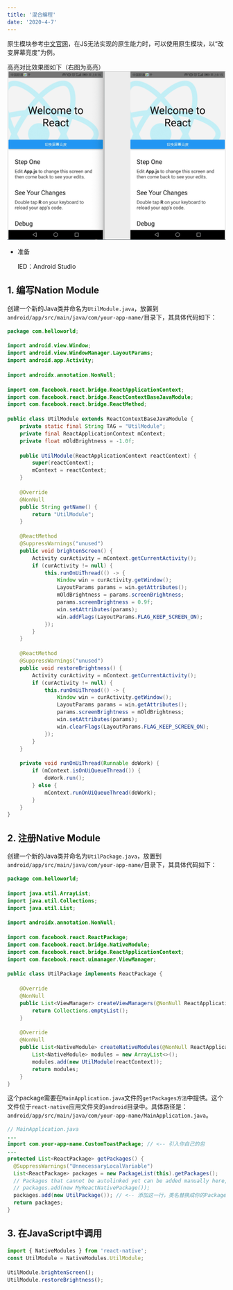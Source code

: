 ```yaml
---
title: '混合编程'
date: '2020-4-7'
---
```


原生模块参考[中文官网](https://reactnative.cn/docs/native-modules-android)，在JS无法实现的原生能力时，可以使用原生模块，以“改变屏幕亮度”为例。

高亮对比效果图如下（右图为高亮）
![高亮对比](../../../.imgs/react_native_brightenScreen_constract.png)

- 准备

  IED：Android Studio

## 1. 编写Nation Module

创建一个新的Java类并命名为`UtilModule.java`，放置到`android/app/src/main/java/com/your-app-name/`目录下，其具体代码如下：

```java
package com.helloworld;

import android.view.Window;
import android.view.WindowManager.LayoutParams;
import android.app.Activity;

import androidx.annotation.NonNull;

import com.facebook.react.bridge.ReactApplicationContext;
import com.facebook.react.bridge.ReactContextBaseJavaModule;
import com.facebook.react.bridge.ReactMethod;

public class UtilModule extends ReactContextBaseJavaModule {
    private static final String TAG = "UtilModule";
    private final ReactApplicationContext mContext;
    private float mOldBrightness = -1.0f;

    public UtilModule(ReactApplicationContext reactContext) {
        super(reactContext);
        mContext = reactContext;
    }

    @Override
    @NonNull
    public String getName() {
        return "UtilModule";
    }

    @ReactMethod
    @SuppressWarnings("unused")
    public void brightenScreen() {
        Activity curActivity = mContext.getCurrentActivity();
        if (curActivity != null) {
            this.runOnUiThread(() -> {
                Window win = curActivity.getWindow();
                LayoutParams params = win.getAttributes();
                mOldBrightness = params.screenBrightness;
                params.screenBrightness = 0.9f;
                win.setAttributes(params);
                win.addFlags(LayoutParams.FLAG_KEEP_SCREEN_ON);
            });
        }
    }

    @ReactMethod
    @SuppressWarnings("unused")
    public void restoreBrightness() {
        Activity curActivity = mContext.getCurrentActivity();
        if (curActivity != null) {
            this.runOnUiThread(() -> {
                Window win = curActivity.getWindow();
                LayoutParams params = win.getAttributes();
                params.screenBrightness = mOldBrightness;
                win.setAttributes(params);
                win.clearFlags(LayoutParams.FLAG_KEEP_SCREEN_ON);
            });
        }
    }

    private void runOnUiThread(Runnable doWork) {
        if (mContext.isOnUiQueueThread()) {
            doWork.run();
        } else {
            mContext.runOnUiQueueThread(doWork);
        }
    }
}

```

## 2. 注册Native Module

创建一个新的Java类并命名为`UtilPackage.java`，放置到`android/app/src/main/java/com/your-app-name/`目录下，其具体代码如下：

```java
package com.helloworld;

import java.util.ArrayList;
import java.util.Collections;
import java.util.List;

import androidx.annotation.NonNull;

import com.facebook.react.ReactPackage;
import com.facebook.react.bridge.NativeModule;
import com.facebook.react.bridge.ReactApplicationContext;
import com.facebook.react.uimanager.ViewManager;

public class UtilPackage implements ReactPackage {

    @Override
    @NonNull
    public List<ViewManager> createViewManagers(@NonNull ReactApplicationContext reactContext) {
        return Collections.emptyList();
    }

    @Override
    @NonNull
    public List<NativeModule> createNativeModules(@NonNull ReactApplicationContext reactContext) {
        List<NativeModule> modules = new ArrayList<>();
        modules.add(new UtilModule(reactContext));
        return modules;
    }
}
```

这个package需要在`MainApplication.java`文件的`getPackages方法`中提供。这个文件位于`react-native`应用文件夹的`android`目录中。具体路径是：`android/app/src/main/java/com/your-app-name/MainApplication.java`。

```java
// MainApplication.java
...
import com.your-app-name.CustomToastPackage; // <-- 引入你自己的包
...
protected List<ReactPackage> getPackages() {
  @SuppressWarnings("UnnecessaryLocalVariable")
  List<ReactPackage> packages = new PackageList(this).getPackages();
  // Packages that cannot be autolinked yet can be added manually here, for example:
  // packages.add(new MyReactNativePackage());
  packages.add(new UtilPackage()); // <-- 添加这一行，类名替换成你的Package类的名字 name.
  return packages;
}
```

## 3. 在JavaScript中调用

```js
import { NativeModules } from 'react-native';
const UtilModule = NativeModules.UtilModule;

UtilModule.brightenScreen();
UtilModule.restoreBrightness();
```
